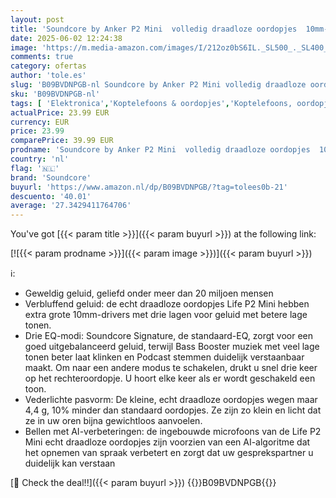 ```yaml
---
layout: post
title: 'Soundcore by Anker P2 Mini  volledig draadloze oordopjes  10mm-drivers met veel bas  aangepaste EQ  Bluetooth 5.2  35u speeltijd  USB-C voor snelladen  klein formaat voor pendelen  werk Groen '
date: 2025-06-02 12:24:38
image: 'https://m.media-amazon.com/images/I/212oz0bS6IL._SL500_._SL400_.jpg'
comments: true
category: ofertas
author: 'tole.es'
slug: 'B09BVDNPGB-nl Soundcore by Anker P2 Mini volledig draadloze oordopjes...'
sku: 'B09BVDNPGB-nl'
tags: [ 'Elektronica','Koptelefoons & oordopjes','Koptelefoons, oordopjes & accessoires','Oordopjes','soundcore','🇳🇱', ]
actualPrice: 23.99 EUR
currency: EUR
price: 23.99
comparePrice: 39.99 EUR
prodname: 'Soundcore by Anker P2 Mini  volledig draadloze oordopjes  10mm-drivers met veel bas  aangepaste EQ  Bluetooth 5.2  35u speeltijd  USB-C voor snelladen  klein formaat voor pendelen  werk Groen '
country: 'nl'
flag: '🇳🇱'
brand: 'Soundcore'
buyurl: 'https://www.amazon.nl/dp/B09BVDNPGB/?tag=tolees0b-21'
descuento: '40.01'
average: '27.3429411764706'
---
```


You've got [{{< param title >}}]({{< param buyurl >}}) at the following link:

[![{{< param prodname >}}]({{< param image >}})]({{< param buyurl >}})

ℹ️:

- Geweldig geluid, geliefd onder meer dan 20 miljoen mensen
- Verbluffend geluid: de echt draadloze oordopjes Life P2 Mini hebben extra grote 10mm-drivers met drie lagen voor geluid met betere lage tonen.
- Drie EQ-modi: Soundcore Signature, de standaard-EQ, zorgt voor een goed uitgebalanceerd geluid, terwijl Bass Booster muziek met veel lage tonen beter laat klinken en Podcast stemmen duidelijk verstaanbaar maakt. Om naar een andere modus te schakelen, drukt u snel drie keer op het rechteroordopje. U hoort elke keer als er wordt geschakeld een toon.
- Vederlichte pasvorm: De kleine, echt draadloze oordopjes wegen maar 4,4 g, 10% minder dan standaard oordopjes. Ze zijn zo klein en licht dat ze in uw oren bijna gewichtloos aanvoelen.
- Bellen met AI-verbeteringen: de ingebouwde microfoons van de Life P2 Mini echt draadloze oordopjes zijn voorzien van een AI-algoritme dat het opnemen van spraak verbetert en zorgt dat uw gesprekspartner u duidelijk kan verstaan

[🛒 Check the deal!!]({{< param buyurl >}})
{{<world>}}B09BVDNPGB{{</world>}}
